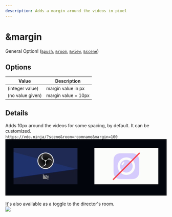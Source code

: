 ```yaml
---
description: Adds a margin around the videos in pixel
---
```


# \&margin

General Option! ([`&push`](../../source-settings/push.md), [`&room`](../../general-settings/room.md), [`&view`](../view-parameters/view.md), [`&scene`](../view-parameters/scene.md))

## Options

| Value            | Description         |
| ---------------- | ------------------- |
| (integer value)  | margin value in px  |
| (no value given) | margin value = 10px |

## Details

Adds 10px around the videos for some spacing, by default. It can be customized.\
`https://vdo.ninja/?scene&room=roomname&margin=100`\
![](<../../.gitbook/assets/image (42).png>)

It's also available as a toggle to the director's room.\
![](<../../.gitbook/assets/image (125).png>)
